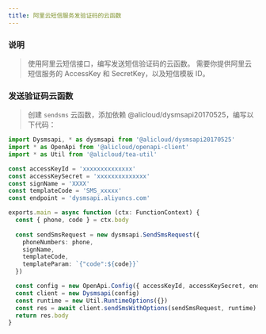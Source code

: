 ```yaml
---
title: 阿里云短信服务发验证码的云函数
---
```


### 说明

> 使用阿里云短信接口，编写发送短信验证码的云函数。
> 需要你提供阿里云短信服务的 AccessKey 和 SecretKey，以及短信模板 ID。

### 发送验证码云函数

> 创建 `sendsms` 云函数，添加依赖 @alicloud/dysmsapi20170525，编写以下代码：

```ts
import Dysmsapi, * as dysmsapi from '@alicloud/dysmsapi20170525'
import * as OpenApi from '@alicloud/openapi-client'
import * as Util from '@alicloud/tea-util'

const accessKeyId = 'xxxxxxxxxxxxxx'
const accessKeySecret = 'xxxxxxxxxxxxxx'
const signName = 'XXXX'
const templateCode = 'SMS_xxxxx'
const endpoint = 'dysmsapi.aliyuncs.com'

exports.main = async function (ctx: FunctionContext) {
  const { phone, code } = ctx.body
  
  const sendSmsRequest = new dysmsapi.SendSmsRequest({
    phoneNumbers: phone,
    signName,
    templateCode,
    templateParam: `{"code":${code}}`
  })

  const config = new OpenApi.Config({ accessKeyId, accessKeySecret, endpoint })
  const client = new Dysmsapi(config)
  const runtime = new Util.RuntimeOptions({})
  const res = await client.sendSmsWithOptions(sendSmsRequest, runtime)
  return res.body
}
```